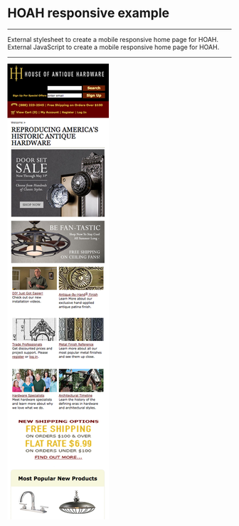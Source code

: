 # HOAH responsive example  

---  

External stylesheet to create a mobile responsive home page for HOAH.  
External JavaScript to create a mobile responsive home page for HOAH.  

---  

![HOAH responsive example screenshot](hoah-mobile.png)  



